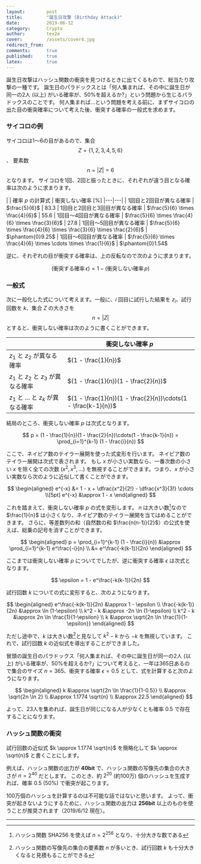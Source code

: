 ```yaml
---
layout:        post
title:         "誕生日攻撃 (Birthday Attack)"
date:          2019-06-12
category:      Crypto
author:        tex2e
cover:         /assets/cover4.jpg
redirect_from:
comments:      true
published:     true
latex:         true
---
```


誕生日攻撃はハッシュ関数の衝突を見つけるときに出てくるもので、総当たり攻撃の一種です。
誕生日のパラドックスとは「何人集まれば、その中に誕生日が同一の2人 (以上) がいる確率が、50%を超えるか?」という問題から生じるパラドックスのことです。
何人集まれば...という問題を考える前に、まずサイコロの出た目の衝突確率について考えた後、衝突する確率の一般式を求めます。

### サイコロの例

サイコロは1〜6の目があるので、集合 $$Z = \{1,2,3,4,5,6\}$$、
要素数 $$n = \left| Z \right| = 6$$ となります。
サイコロを1回、2回と振ったときに、それぞれが違う目となる確率は次のように求まります。

| | 確率 $p$ の計算式  | 衝突しない確率 [%]
|---|---|
| 1回目と2回目が異なる確率 | $\frac{5}{6}$ | $83.3$
| 1回目と2回目と3回目が異なる確率 | $\frac{5}{6} \times \frac{4}{6}$ | $55.6$
| 1回目〜4回目が異なる確率 | $\frac{5}{6} \times \frac{4}{6} \times \frac{3}{6}$ | $27.8$
| 1回目〜5回目が異なる確率 | $\frac{5}{6} \times \frac{4}{6} \times \frac{3}{6} \times \frac{2}{6}$ | $\phantom{0}9.25$
| 1回目〜6回目が異なる確率 | $\frac{5}{6} \times \frac{4}{6} \times \cdots \times \frac{1}{6}$ | $\phantom{0}1.54$

逆に、それぞれの目が衝突する確率は、上の反転なので次のように求まります。

$$
  (\text{衝突する確率}\, \epsilon) = 1 - (\text{衝突しない確率}\, p)
$$

### 一般式

次に一般化した式について考えます。一般に、$i$ 回目に試行した結果を $z_i$、試行回数を $k$、集合 $Z$ の大きさを
$$n = \left| Z \right|$$ とすると、衝突しない確率は次のように書くことができます。

| | 衝突しない確率 $p$
|---|---|
| $z_1$ と $z_2$ が異なる確率 | $(1 - \frac{1}{n})$
| $z_1$ と $z_2$ と $z_3$ が異なる確率 | $(1 - \frac{1}{n})(1 - \frac{2}{n})$
| $z_1$ と ... と $z_k$ が異なる確率 | $(1 - \frac{1}{n})(1 - \frac{2}{n})\cdots(1 - \frac{k-1}{n})$

結局のところ、衝突しない確率 $p$ は次式となります。

$$
p =
(1 - \frac{1}{n})(1 - \frac{2}{n})\cdots(1 - \frac{k-1}{n}) = \prod_{i=1}^{k-1} (1 - \frac{i}{n})
$$

ここで、ネイピア数のテイラー展開を使った式変形を行います。
ネイピア数のテイラー展開は次式で表されます。
もし $x$ が小さい実数なら、一番次数の小さい $x$ を除く全ての次数 ($x^2, x^3, ...$) を無視することができます。つまり、$x$ が小さい実数なら次のように近似して書くことができます。

$$
\begin{aligned}
e^{-x} &= 1 - x + \dfrac{x^2}{2!} - \dfrac{x^3}{3!} \cdots \\[5pt]
e^{-x} &\approx 1 - x
\end{aligned}
$$

これを踏まえて、衝突しない確率 $p$ の式を変形します。
$n$ は大きい数[^1]なので $\frac{1}{n}$ は小さくなり、ネイピア数のテイラー展開を当てはめることができます。
さらに、等差数列の和（自然数の和 $\frac{n(n-1)}{2}$）の公式を使えば、総乗の記号を消すことができます。

$$
\begin{aligned}
p =
\prod_{i=1}^{k-1} (1 - \frac{i}{n})
&\approx \prod_{i=1}^{k-1} e^\frac{-i}{n} \\
&= e^\frac{-k(k-1)}{2n}
\end{aligned}
$$

ここまでは衝突しない確率 $p$ についてでしたが、逆に衝突する確率 $\epsilon$ は次式となります。

$$
\epsilon = 1 - e^\frac{-k(k-1)}{2n}
$$

試行回数 $k$ についての式に変形すると、次のようになります。

$$
\begin{aligned}
e^\frac{-k(k-1)}{2n} &\approx 1 - \epsilon \\
\frac{-k(k-1)}{2n} &\approx \ln (1-\epsilon) \\
k^2 - k &\approx -2n \ln (1-\epsilon) \\
k^2 - k &\approx 2n \ln \frac{1}{1-\epsilon} \\
k &\approx \sqrt{2n \ln \frac{1}{1-\epsilon}}
\end{aligned}
$$

ただし途中で、$k$ は大きい数[^2]と見なして $k^2 - k$ から $-k$ を無視しています。
これで、試行回数 $k$ の近似式を導出することができました。

冒頭の誕生日のパラドックス「何人集まれば、その中に誕生日が同一の2人 (以上) がいる確率が、50%を超えるか?」について考えると、一年は365日あるので集合のサイズ $n=365$、衝突する確率 $\epsilon = 0.5$ として、式を計算すると次のようになります。

$$
\begin{aligned}
k &\approx \sqrt{2n \ln \frac{1}{1-0.5}} \\
&\approx \sqrt{2n \ln 2} \\
&\approx 1.1774 \sqrt{n} \\
&\approx 22.5
\end{aligned}
$$

よって、23人を集めれば、誕生日が同じになる人が少なくとも確率 $0.5$ で存在することになります。


### ハッシュ関数の衝突

試行回数の近似式 $k \approx 1.1774 \sqrt{n}$ を簡略化して $k \approx \sqrt{n}$ と書くことにします。

例えば、ハッシュ関数の出力が **40bit** で、ハッシュ関数の写像先の集合の大きさが $n = 2^{40}$ だとします。
このとき、約 $2^{20}$ (約100万) 個のハッシュを生成すれば、確率 $0.5$ (50%) で衝突が起こります。

100万個のハッシュを計算するのは不可能な話ではないと思います。
よって、衝突が起きないようにするために、ハッシュ関数の出力は **256bit** 以上のものを使うことが推奨されます（2019/6/12 現在）。

---

[^1]: ハッシュ関数 SHA256 を使えば $n = 2^{256}$ となり、十分大きな数である
[^2]: ハッシュ関数の写像先の集合の要素数 $n$ が多いとき、試行回数 $k$ も十分大きくなると見積もることができる
